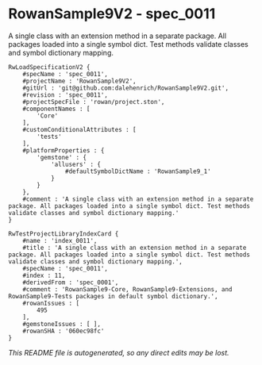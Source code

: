 # RowanSample9V2 - spec_0011
A single class with an extension method in a separate package. All packages loaded into a single symbol dict. Test methods validate classes and symbol dictionary mapping.
```
RwLoadSpecificationV2 {
	#specName : 'spec_0011',
	#projectName : 'RowanSample9V2',
	#gitUrl : 'git@github.com:dalehenrich/RowanSample9V2.git',
	#revision : 'spec_0011',
	#projectSpecFile : 'rowan/project.ston',
	#componentNames : [
		'Core'
	],
	#customConditionalAttributes : [
		'tests'
	],
	#platformProperties : {
		'gemstone' : {
			'allusers' : {
				#defaultSymbolDictName : 'RowanSample9_1'
			}
		}
	},
	#comment : 'A single class with an extension method in a separate package. All packages loaded into a single symbol dict. Test methods validate classes and symbol dictionary mapping.'
}

RwTestProjectLibraryIndexCard {
	#name : 'index_0011',
	#title : 'A single class with an extension method in a separate package. All packages loaded into a single symbol dict. Test methods validate classes and symbol dictionary mapping.',
	#specName : 'spec_0011',
	#index : 11,
	#derivedFrom : 'spec_0001',
	#comment : 'RowanSample9-Core, RowanSample9-Extensions, and RowanSample9-Tests packages in default symbol dictionary.',
	#rowanIssues : [
		495
	],
	#gemstoneIssues : [ ],
	#rowanSHA : '060ec98fc'
}
```

*This README file is autogenerated, so any direct edits may be lost.*
